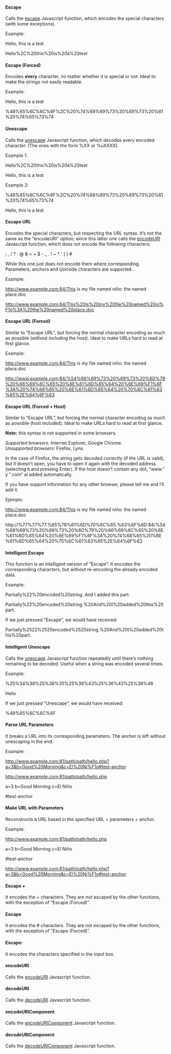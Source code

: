 #### Escape

Calls the [escape](http://www.w3schools.com/jsref/jsref_escape.asp) Javascript function, which encodes the special characters (with some exceptions).

Example:

Hello, this is a test

Hello%2C%20this%20is%20a%20test

#### Escape (Forced)

Encodes **every** character, no matter whether it is special or not. Ideal to make the strings not easily readable.

Example:

Hello, this is a test

%48%65%6C%6C%6F%2C%20%74%68%69%73%20%69%73%20%61%20%74%65%73%74

#### Unescape

Calls the [unescape](http://www.w3schools.com/jsref/jsref_unescape.asp) Javascript function, which decodes every encoded character. (The ones with the form %XX or %uXXXX).

Example 1:

Hello%2C%20this%20is%20a%20test

Hello, this is a test

Example 2:

%48%65%6C%6C%6F%2C%20%74%68%69%73%20%69%73%20%61%20%74%65%73%74

Hello, this is a test

#### Escape URL

Encodes the special characters, but respecting the URL syntax. It’s not the same as the “encodeURI” option, since this latter one calls the [encodeURI](http://www.w3schools.com/jsref/jsref_encodeURI.asp) Javascript function, which does not encode the following characters:

; , / ? : @ & = + $ - _ . ! ~ * ' ( ) #

While this one just does not encode them where corresponding. Parameters, anchors and Unicode characters are supported…

Example:

http://www.example.com:84/This is my file named niño: the named place.doc

http://www.example.com:84/This%20is%20my%20file%20named%20ni%F1o%3A%20the%20named%20place.doc

#### Escape URL (Forced)

Similar to “Escape URL”, but forcing the normal character encoding as much as possible (without including the host). Ideal to make URLs hard to read at first glance.

Example:

http://www.example.com:84/This is my file named niño: the named place.doc

http://www.example.com:84/%54%68%69%73%20%69%73%20%6D%79%20%66%69%6C%65%20%6E%61%6D%65%64%20%6E%69%F1%6F%3A%20%74%68%65%20%6E%61%6D%65%64%20%70%6C%61%63%65%2E%64%6F%63

#### Escape URL (Forced + Host)

Similar to “Escape URL”, but forcing the normal character encoding as much as possible (host included). Ideal to make URLs hard to read at first glance.

**Note:** this syntax is not supported in some browsers.

_Supported browsers:_ Internet Explorer, Google Chrome.  
_Unsupported browsers:_ Firefox, Lynx.

In the case of Firefox, the string gets decoded correctly (if the URL is valid), but it doesn’t open, you have to open it again with the decoded address (selecting it and pressing Enter). If the host doesn’t contain any dot, “www.” y “.com” al added automatically.

If you have support information for any other browser, please tell me and I’ll add it.

Ejemplo:

http://www.example.com:84/This is my file named niño: the named place.doc

http://%77%77%77.%65%78%61%6D%70%6C%65.%63%6F%6D:84/%54%68%69%73%20%69%73%20%6D%79%20%66%69%6C%65%20%6E%61%6D%65%64%20%6E%69%F1%6F%3A%20%74%68%65%20%6E%61%6D%65%64%20%70%6C%61%63%65%2E%64%6F%63

#### Intelligent Escape

This function is an intelligent version of “Escape”. It encodes the corresponding characters, but without re-encoding the already encoded data.

Example:

Partially%22%20encoded%20string. And I added this part.

Partially%22%20encoded%20string.%20And%20I%20added%20this%20part.

If we just pressed “Escape”, we would have received:

Partially%2522%2520encoded%2520string.%20And%20I%20added%20this%20part.

#### Intelligent Unescape

Calls the [unescape](http://www.w3schools.com/jsref/jsref_unescape.asp) Javascript function repeatedly until there’s nothing remaining to be decoded. Useful when a string was encoded several times.

Example:

%25%34%38%25%36%35%25%36%43%25%36%43%25%36%46

Hello

If we just pressed “Unescape”, we would have received:

%48%65%6C%6C%6F

#### Parse URL Parameters

It breaks a URL into its corresponding parameters. The anchor is left without unescaping in the end.

Example:

http://www.example.com:81/path/path/hello.php?a=3&b=Good%20Morning&c=El%20Ni%F1o#test-anchor

http://www.example.com:81/path/path/hello.php

a=3
b=Good Morning
c=El Niño

#test-anchor


#### Make URL with Parameters

Reconstructs a URL based in the specified URL + parameters + anchor.

Example:

http://www.example.com:81/path/path/hello.php

a=3
b=Good Morning
c=El Niño

#test-anchor


http://www.example.com:81/path/path/hello.php?a=3&b=Good%20Morning&c=El%20Ni%F1o#test-anchor

#### Escape +

It encodes the + characters. They are not escaped by the other functions, with the exception of “Escape (Forced)”.

#### Escape #

It encodes the # characters. They are not escaped by the other functions, with the exception of “Escape (Forced)”.

#### Escape: 

It encodes the characters specified in the input box.

#### encodeURI

Calls the [encodeURI](https://developer.mozilla.org/en/Core_JavaScript_1.5_Reference/Global_Functions/encodeURI) Javascript function.

#### decodeURI

Calls the [decodeURI](https://developer.mozilla.org/en/Core_JavaScript_1.5_Reference/Global_Functions/decodeURI) Javascript function.

#### encodeURIComponent

Calls the [encodeURIComponent](https://developer.mozilla.org/en/Core_JavaScript_1.5_Reference/Global_Functions/encodeURIComponent) Javascript function.

#### decodeURIComponent

Calls the [decodeURIComponent](https://developer.mozilla.org/en/Core_JavaScript_1.5_Reference/Global_Functions/decodeURIComponent) Javascript function.
